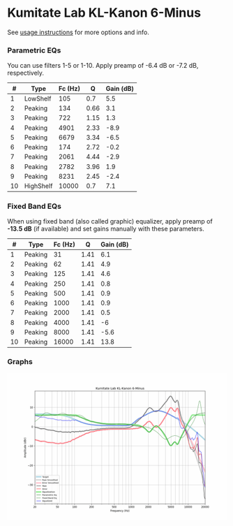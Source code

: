# Kumitate Lab KL-Kanon 6-Minus
See [usage instructions](https://github.com/jaakkopasanen/AutoEq#usage) for more options and info.

### Parametric EQs
You can use filters 1-5 or 1-10. Apply preamp of -6.4 dB or -7.2 dB, respectively.

|   # | Type      |   Fc (Hz) |    Q |   Gain (dB) |
|-----|-----------|-----------|------|-------------|
|   1 | LowShelf  |       105 | 0.7  |         5.5 |
|   2 | Peaking   |       134 | 0.66 |         3.1 |
|   3 | Peaking   |       722 | 1.15 |         1.3 |
|   4 | Peaking   |      4901 | 2.33 |        -8.9 |
|   5 | Peaking   |      6679 | 3.34 |        -6.5 |
|   6 | Peaking   |       174 | 2.72 |        -0.2 |
|   7 | Peaking   |      2061 | 4.44 |        -2.9 |
|   8 | Peaking   |      2782 | 3.96 |         1.9 |
|   9 | Peaking   |      8231 | 2.45 |        -2.4 |
|  10 | HighShelf |     10000 | 0.7  |         7.1 |

### Fixed Band EQs
When using fixed band (also called graphic) equalizer, apply preamp of **-13.5 dB** (if available) and set gains manually with these parameters.

|   # | Type    |   Fc (Hz) |    Q |   Gain (dB) |
|-----|---------|-----------|------|-------------|
|   1 | Peaking |        31 | 1.41 |         6.1 |
|   2 | Peaking |        62 | 1.41 |         4.9 |
|   3 | Peaking |       125 | 1.41 |         4.6 |
|   4 | Peaking |       250 | 1.41 |         0.8 |
|   5 | Peaking |       500 | 1.41 |         0.9 |
|   6 | Peaking |      1000 | 1.41 |         0.9 |
|   7 | Peaking |      2000 | 1.41 |         0.5 |
|   8 | Peaking |      4000 | 1.41 |        -6   |
|   9 | Peaking |      8000 | 1.41 |        -5.6 |
|  10 | Peaking |     16000 | 1.41 |        13.8 |

### Graphs
![](./Kumitate%20Lab%20KL-Kanon%206-Minus.png)
